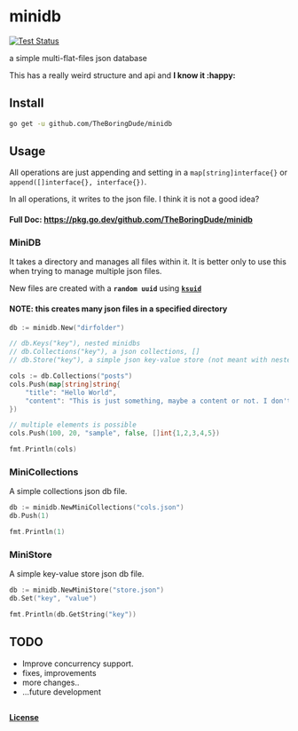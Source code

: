 # minidb

[![Test Status](https://github.com/TheBoringDude/minidb/workflows/Test/badge.svg)](https://github.com/TheBoringDude/minidb/actions)

a simple multi-flat-files json database

This has a really weird structure and api and **I know it :happy:**

## Install

```bash
go get -u github.com/TheBoringDude/minidb
```

## Usage

All operations are just appending and setting in a `map[string]interface{}` or `append([]interface{}, interface{})`.

In all operations, it writes to the json file. I think it is not a good idea?

#### Full Doc: https://pkg.go.dev/github.com/TheBoringDude/minidb

### MiniDB

It takes a directory and manages all files within it. It is better only to use this when trying to manage multiple json files.

New files are created with a **`random uuid`** using [**`ksuid`**](https://github.com/segmentio/ksuid)

#### NOTE: this creates many json files in a specified directory

```go
db := minidb.New("dirfolder")

// db.Keys("key"), nested minidbs
// db.Collections("key"), a json collections, []
// db.Store("key"), a simple json key-value store (not meant with nested maps)

cols := db.Collections("posts")
cols.Push(map[string]string{
    "title": "Hello World",
    "content": "This is just something, maybe a content or not. I don't know how it works though.",
})

// multiple elements is possible
cols.Push(100, 20, "sample", false, []int{1,2,3,4,5})

fmt.Println(cols)
```

### MiniCollections

A simple collections json db file.

```go
db := minidb.NewMiniCollections("cols.json")
db.Push(1)

fmt.Println(1)
```

### MiniStore

A simple key-value store json db file.

```go
db := minidb.NewMiniStore("store.json")
db.Set("key", "value")

fmt.Println(db.GetString("key"))
```

## TODO

- Improve concurrency support.
- fixes, improvements
- more changes..
- ...future development

##

#### [License](./LICENSE)
